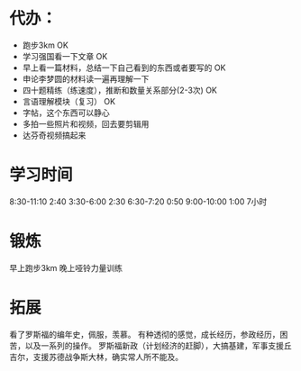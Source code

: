 # 代办：
+ 跑步3km  OK
+ 学习强国看一下文章  OK
+ 早上看一篇材料，总结一下自己看到的东西或者要写的  OK
+ 申论李梦圆的材料读一遍再理解一下
+ 四十题精练（练速度），推断和数量关系部分(2-3次)  OK
+ 言语理解模块（复习）  OK
+ 字帖，这个东西可以静心  
+ 多拍一些照片和视频，回去要剪辑用
+ 达芬奇视频搞起来


# 学习时间
8:30-11:10  2:40
3:30-6:00   2:30
6:30-7:20   0:50
9:00-10:00  1:00
7小时

# 锻炼
早上跑步3km
晚上哑铃力量训练

# 拓展
看了罗斯福的编年史，佩服，羡慕。
有种透彻的感觉，成长经历，参政经历，困苦，以及一系列的操作。
罗斯福新政（计划经济的赶脚），大搞基建，军事支援丘吉尔，支援苏德战争斯大林，确实常人所不能及。